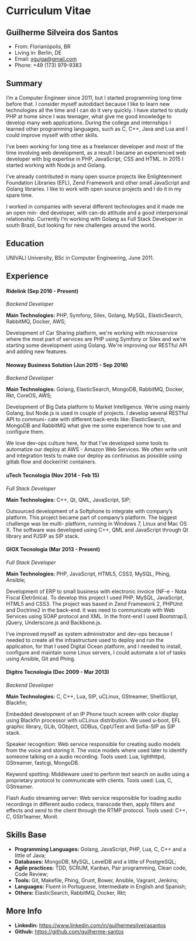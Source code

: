 # Curriculum Vitae

## Guilherme Silveira dos Santos

- From: Florianópolis, BR
- Living in: Berlin, DE
- Email: xguiga@gmail.com
- Phone: +49 (173) 979-9383

## Summary

I’m a Computer Engineer since 2011, but I started programming long time before that. I consider myself autodidact because I like to learn new technologies all the time and I can do it very quickly. I have started to study PHP at home since I was teenager, what give me good knowledge to develop many web applications. During the college and internships I learned other programming languages, such as C, C++, Java and Lua and I could improve myself with other skills.

I’ve been working for long time as a freelancer developer and most of the time involving web development, as a result I became an experienced web developer with big expertise in PHP, JavaScript, CSS and HTML. In 2015 I started working with Node.js and Golang.

I’ve already contributed in many open source projects like Enlightenment Foundation Libraries (EFL), Zend Framework and other small JavaScript and Golang libraries. I like to work with open source projects and I do it in my spare time.

I worked in companies with several different technologies and it made me an open min- ded developer, with can-do attitude and a good interpersonal relationship. Currently I’m working with Golang as Full Stack Developer in south Brazil, but looking for new challenges around the world.

## Education

UNIVALI University, BSc in Computer Engineering, June 2011.

## Experience

#### Ridelink (Sep 2016 - Present)

*Backend Developer*

**Main Technologies:** PHP, Symfony, Silex, Golang, MySQL, ElasticSearch, RabbitMQ, Docker, AWS;

Development of Car Sharing platform, we're working with microservice where the most part of services are PHP using Symfony or Silex and we're starting some development using Golang. We're improving our RESTful API and adding new features.

#### Neoway Business Solution (Jun 2015 - Sep 2016)

*Backend Developer*

**Main Technologies:** Golang, ElasticSearch, MongoDB, RabbitMQ, Docker, Rkt, CoreOS, AWS;

Development of Big Data platform to Market Intelligence. We’re using mainly Golang, but Node.js is used in couple of projects. I develop several RESTful API to communi- cate with different back-ends like: ElasticSearch, MongoDB and RabbitMQ what give me some experience how to use and configure them.

We love dev-ops culture here, for that I’ve developed some tools to automatize our deploy at AWS - Amazon Web Services. We often write unit and integration tests to make our deploy as continuous as possible using gitlab flow and docker/rkt containers.

#### uTech Tecnologia (Nov 2014 - Feb 15)

*Full Stack Developer*

**Main Technologies:** C++, Qt, QML, JavaScript, SIP;

Outsourced development of a Softphone to integrate with company’s platform. This project became part of company’s platform. The biggest challenge was be multi- platform, running in Windows 7, Linux and Mac OS X. The software was developed using C++, QML and JavaScript through Qt library and PJSIP as SIP stack.

#### GIOX Tecnologia (Mar 2013 - Present)

*Full Stack Developer*

**Main Technologies:** PHP, JavaScript, HTML5, CSS3, MySQL, Phing, Ansible;

Development of ERP to small business with electronic invoice (NF-e - Nota Fiscal Eletrônica). To develop this project I used PHP, MySQL, JavaScript, HTML5 and CSS3. The project was based in Zend Framework 2, PHPUnit and Doctrine2 in the back-end. It was need to communicate with Web Services using SOAP protocol and XML. In the front-end I used Bootstrap3, jQuery, Underscore.js and Backbone.js.

I’ve improved myself as system administrator and dev-ops because I needed to create all the infrastructure used to deploy and run the application, for that I used Digital Ocean platform, and I needed to install, configure and maintain some Linux servers, I could automate a lot of tasks using Ansible, Git and Phing.

#### Digitro Tecnologia (Dec 2009 - Mar 2013)

*Backend Developer*

**Main Technologies:** C, C++, Lua, SIP, uCLinux, GStreamer, ShellScript, Blackfin;

Embedded development of an IP Phone touch screen with color display using Blackfin processor with uCLinux distribution. We used u-boot, EFL graphic library, GLib, GObject, GDBus, CppUTest and Sofia-SIP as SIP stack.

Speaker recognition: Web service responsible for creating audio models from the voice and storing it. The voice models where used later to identify someone talking on a audio recording. Tools used: Lua, lighthttpd, GStreamer, fastcgi, MongoDB.

Keyword spotting: Middleware used to perform text search on audio using a proprietary protocol to communicate with clients. Tools used: Lua, C, GStreamer.

Flash Audio streaming server: Web service responsible for loading audio recordings in different audio codecs, transcode then, apply filters and effects and send to the client through the RTMP protocol. Tools used: C++, C, GStr1eamer, Monit.

## Skills Base

- **Programming Languages:** Golang, JavaScript, PHP, Lua, C, C++ and a little of Java;
- **Databases:** MongoDB, MySQL, LevelDB and a little of PostgreSQL;
- **Agile practices:** TDD, SCRUM, Kanban, Pair programming, Clean code, Code Review;
- **Tools:** Git, Makefile, Phing, Grunt, Bower, Ansible, Vagrant, Jenkins;
- **Languages:** Fluent in Portuguese, Intermediate in English and Spanish;
- **Others:** ElasticSearch, RabbitMQ, Docker, Rkt;

## More Info

- **Linkedin:** https://www.linkedin.com/in/guilhermesilveirasantos
- **Github:** https://github.com/guilherme-santos
